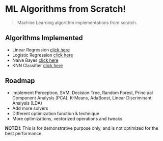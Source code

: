 # ML Algorithms from Scratch!

> Machine Learning algorithm implementations from scratch.

## Algorithms Implemented

- Linear Regression [click here](Linear-Regression.ipynb)
- Logistic Regression [click here](Logistic-Regression.ipynb)
- Naive Bayes [click here](Naive-Bayes-Classification.ipynb)
- KNN Classifier [click here](Naive-Bayes-Classification.ipynb)

## Roadmap

- Implement Perceptron, SVM, Decision Tree, Random Forest, Principal Component Analysis (PCA), K-Means, AdaBoost, Linear Discriminant Analysis (LDA)
- Add more solvers
- Different optimization function & technique
- More optimizations, vectorized operations and tweaks

**NOTE!!**: This is for demonstrative purpose only, and is not optimized for the best performance 

